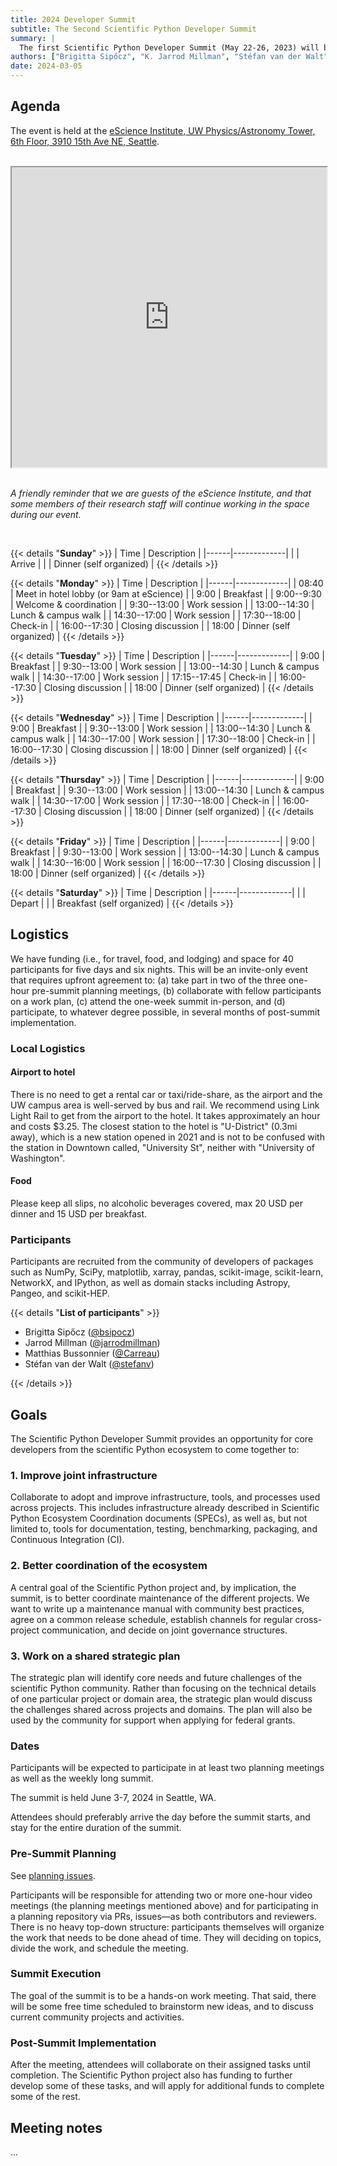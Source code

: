 ```yaml
---
title: 2024 Developer Summit
subtitle: The Second Scientific Python Developer Summit
summary: |
  The first Scientific Python Developer Summit (May 22-26, 2023) will be hosted by the eScience Institute at the University of Washington. The week-long summit will bring together forty participants, who will develop shared infrastructure for libraries in the Scientific Python ecosystem.
authors: ["Brigitta Sipőcz", "K. Jarrod Millman", "Stéfan van der Walt"]
date: 2024-03-05
---
```


## Agenda

The event is held at the [eScience Institute, UW Physics/Astronomy Tower, 6th Floor, 3910 15th Ave NE, Seattle](https://goo.gl/maps/EfkoHtvZad3fYMx77).

<br/>
<iframe
  src="https://www.google.com/maps/d/embed?mid=1eWqjU_k7dkYF8Z58sNQ9zJaYbR8HXPM&ehbc=2E312F"
  width="100%" height="480"
>
</iframe>
&nbsp;<br/>

_A friendly reminder that we are guests of the eScience Institute, and
that some members of their research staff will continue working in the space
during our event._

&nbsp;<br/>

{{< details "**Sunday**" >}}
| Time | Description |
|------|-------------|
| | Arrive |
| | Dinner (self organized) |
{{< /details >}}

{{< details "**Monday**" >}}
| Time | Description |
|------|-------------|
| 08:40 | Meet in hotel lobby (or 9am at eScience) |
| 9:00 | Breakfast |
| 9:00--9:30 | Welcome & coordination |
| 9:30--13:00 | Work session |
| 13:00--14:30 | Lunch & campus walk |
| 14:30--17:00 | Work session |
| 17:30--18:00 | Check-in |
| 16:00--17:30 | Closing discussion |
| 18:00 | Dinner (self organized) |
{{< /details >}}

{{< details "**Tuesday**" >}}
| Time | Description |
|------|-------------|
| 9:00 | Breakfast |
| 9:30--13:00 | Work session |
| 13:00--14:30 | Lunch & campus walk |
| 14:30--17:00 | Work session |
| 17:15--17:45 | Check-in |
| 16:00--17:30 | Closing discussion |
| 18:00 | Dinner (self organized) |
{{< /details >}}

{{< details "**Wednesday**" >}}
| Time | Description |
|------|-------------|
| 9:00 | Breakfast |
| 9:30--13:00 | Work session |
| 13:00--14:30 | Lunch & campus walk |
| 14:30--17:00 | Work session |
| 17:30--18:00 | Check-in |
| 16:00--17:30 | Closing discussion |
| 18:00 | Dinner (self organized) |
{{< /details >}}

{{< details "**Thursday**" >}}
| Time | Description |
|------|-------------|
| 9:00 | Breakfast |
| 9:30--13:00 | Work session |
| 13:00--14:30 | Lunch & campus walk |
| 14:30--17:00 | Work session |
| 17:30--18:00 | Check-in |
| 16:00--17:30 | Closing discussion |
| 18:00 | Dinner (self organized) |
{{< /details >}}

{{< details "**Friday**" >}}
| Time | Description |
|------|-------------|
| 9:00 | Breakfast |
| 9:30--13:00 | Work session |
| 13:00--14:30 | Lunch & campus walk |
| 14:30--16:00 | Work session |
| 16:00--17:30 | Closing discussion |
| 18:00 | Dinner (self organized) |
{{< /details >}}

{{< details "**Saturday**" >}}
| Time | Description |
|------|-------------|
| | Depart |
| | Breakfast (self organized) |
{{< /details >}}

## Logistics

We have funding (i.e., for travel, food, and lodging) and space for 40 participants for five days and six nights.
This will be an invite-only event that requires upfront agreement to:
(a) take part in two of the three one-hour pre-summit planning meetings,
(b) collaborate with fellow participants on a work plan,
(c) attend the one-week summit in-person, and
(d) participate, to whatever degree possible, in several months of post-summit implementation.

### Local Logistics

#### Airport to hotel

There is no need to get a rental car or taxi/ride-share, as the airport and the UW campus area is well-served by bus and rail.
We recommend using Link Light Rail to get from the airport to the hotel. It takes approximately an hour and costs $3.25.
The closest station to the hotel is "U-District" (0.3mi away), which is a new station opened in 2021 and is not to be confused with the station in Downtown called, "University St", neither with "University of Washington".

#### Food

Please keep all slips, no alcoholic beverages covered, max 20 USD per dinner and 15 USD per breakfast.

### Participants

Participants are recruited from the community of developers of packages
such as NumPy, SciPy, matplotlib, xarray, pandas, scikit-image, scikit-learn,
NetworkX, and IPython, as well as domain stacks including Astropy, Pangeo, and
scikit-HEP.

{{< details "**List of participants**" >}}

- Brigitta Sipőcz ([@bsipocz](https://github.com/bsipocz))
- Jarrod Millman ([@jarrodmillman](https://github.com/jarrodmillman))
- Matthias Bussonnier ([@Carreau](https://github.com/Carreau))
- Stéfan van der Walt ([@stefanv](https://github.com/stefanv))

{{< /details >}}

## Goals

The Scientific Python Developer Summit provides an opportunity for core developers
from the scientific Python ecosystem to come together to:

### 1. Improve joint infrastructure

Collaborate to adopt and improve infrastructure, tools, and processes
used across projects. This includes infrastructure already described
in Scientific Python Ecosystem Coordination documents (SPECs), as well
as, but not limited to, tools for documentation, testing, benchmarking,
packaging, and Continuous Integration (CI).

### 2. Better coordination of the ecosystem

A central goal of the Scientific Python project and, by implication, the summit, is to better coordinate maintenance of the different projects.
We want to write up a maintenance manual with community best practices, agree on a common release schedule, establish channels for regular cross-project communication, and decide on joint governance structures.

### 3. Work on a shared strategic plan

The strategic plan will identify core needs and future challenges of the scientific Python community.
Rather than focusing on the technical details of one particular project or domain area, the strategic plan would discuss the challenges shared across projects and domains.
The plan will also be used by the community for support when applying for federal grants.

### Dates

Participants will be expected to participate in at least two planning meetings
as well as the weekly long summit.

The summit is held June 3-7, 2024 in Seattle, WA.

Attendees should preferably arrive the day before the summit starts, and stay for the entire duration of the summit.

### Pre-Summit Planning

See [planning issues](https://github.com/scientific-python/summit-2024/issues).

Participants will be responsible for attending two or more one-hour video meetings (the planning meetings mentioned above) and for
participating in a planning repository via PRs, issues—as both contributors and reviewers.
There is no heavy top-down structure: participants themselves will organize the work that needs to be done ahead of time.
They will deciding on topics, divide the work, and schedule the meeting.

### Summit Execution

The goal of the summit is to be a hands-on work meeting.
That said, there will be some free time scheduled to brainstorm new ideas, and to discuss current community projects and activities.

### Post-Summit Implementation

After the meeting, attendees will collaborate on their assigned tasks until completion.
The Scientific Python project also has funding to further develop some of these tasks, and will apply for additional funds to complete some of the rest.

## Meeting notes

...
